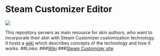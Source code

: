 # Steam Customizer Editor
![](https://img.shields.io/badge/Documentation%20coverage-superficially-yellow.svg?style=flat-square)  

This repository servers as main resource for skin authors, who want to incorporate their skin with Steam Customizer customization technology.  
It hosts a [wiki](./wiki) which describes concepts of the technology and how it works.
##Links:
###[Wiki](./wiki)
###[Steam Customizer site](http://steamcustomizer.com/)
